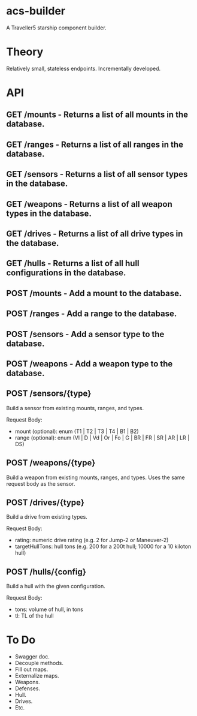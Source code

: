 # acs-builder

A Traveller5 starship component builder.

# Theory

Relatively small, stateless endpoints.
Incrementally developed.

# API

## GET /mounts - Returns a list of all mounts in the database.
## GET /ranges - Returns a list of all ranges in the database.
## GET /sensors - Returns a list of all sensor types in the database.
## GET /weapons - Returns a list of all weapon types in the database.
## GET /drives - Returns a list of all drive types in the database.
## GET /hulls - Returns a list of all hull configurations in the database.

## POST /mounts - Add a mount to the database.
## POST /ranges - Add a range to the database.
## POST /sensors - Add a sensor type to the database.
## POST /weapons - Add a weapon type to the database.

## POST /sensors/{type}

Build a sensor from existing mounts, ranges, and types.

Request Body:

- mount (optional): enum (T1 | T2 | T3 | T4 | B1 | B2)
- range (optional): enum (Vl | D | Vd | Or | Fo | G | BR | FR | SR | AR | LR | DS)

## POST /weapons/{type}
 
Build a weapon from existing mounts, ranges, and types.  Uses the same request body as the sensor.

## POST /drives/{type}

Build a drive from existing types.  

Request Body:

- rating: numeric drive rating (e.g. 2 for Jump-2 or Maneuver-2)
- targetHullTons: hull tons (e.g. 200 for a 200t hull; 10000 for a 10 kiloton hull)

## POST /hulls/{config}

Build a hull with the given configuration.

Request Body:

- tons: volume of hull, in tons
- tl: TL of the hull


# To Do

- Swagger doc.
- Decouple methods.
- Fill out maps.
- Externalize maps.
- Weapons.
- Defenses.
- Hull.
- Drives.
- Etc.

